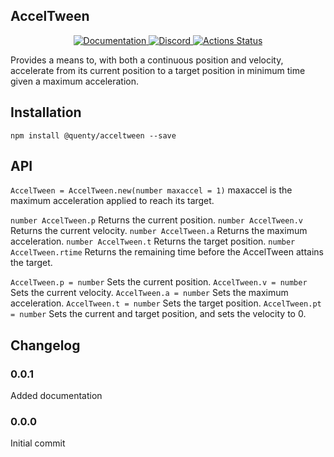 ## AccelTween
<div align="center">
  <a href="http://quenty.github.io/api/">
    <img src="https://img.shields.io/badge/docs-website-green.svg" alt="Documentation" />
  </a>
  <a href="https://discord.gg/mhtGUS8">
    <img src="https://img.shields.io/badge/discord-nevermore-blue.svg" alt="Discord" />
  </a>
  <a href="https://github.com/Quenty/NevermoreEngine/actions">
    <img src="https://github.com/Quenty/NevermoreEngine/workflows/luacheck/badge.svg" alt="Actions Status" />
  </a>
</div>

Provides a means to, with both a continuous position and velocity,
accelerate from its current position to a target position in minimum time
given a maximum acceleration.

## Installation
```
npm install @quenty/acceltween --save
```

## API

`AccelTween = AccelTween.new(number maxaccel = 1)`
	maxaccel is the maximum acceleration applied to reach its target.

`number AccelTween.p`
	Returns the current position.
`number AccelTween.v`
	Returns the current velocity.
`number AccelTween.a`
	Returns the maximum acceleration.
`number AccelTween.t`
	Returns the target position.
`number AccelTween.rtime`
	Returns the remaining time before the AccelTween attains the target.

`AccelTween.p = number`
	Sets the current position.
`AccelTween.v = number`
	Sets the current velocity.
`AccelTween.a = number`
	Sets the maximum acceleration.
`AccelTween.t = number`
	Sets the target position.
`AccelTween.pt = number`
	Sets the current and target position, and sets the velocity to 0.

## Changelog

### 0.0.1
Added documentation

### 0.0.0
Initial commit